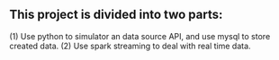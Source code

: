 ## This project is divided into two parts:
(1) Use python to simulator an data source API, and use mysql to store created data.
(2) Use spark streaming to deal with real time data.